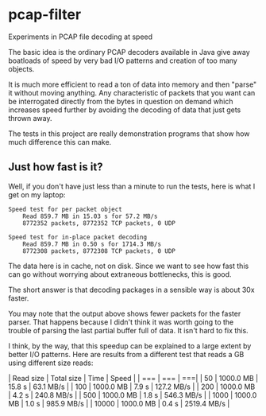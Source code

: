 # pcap-filter
Experiments in PCAP file decoding at speed

The basic idea is the ordinary PCAP decoders available in Java give away boatloads 
of speed by very bad I/O patterns and creation of too many objects.
 
It is much more efficient to read a ton of data into memory and then "parse" it
without moving anything. Any characteristic of packets that you want can be 
interrogated directly from the bytes in question on demand which increases speed
further by avoiding the decoding of data that just gets thrown away.

The tests in this project are really demonstration programs that show how much 
difference this can make.

## Just how fast is it?

Well, if you don't have just less than a minute to run the tests, here is what I 
get on my laptop:

    Speed test for per packet object
        Read 859.7 MB in 15.03 s for 57.2 MB/s
        8772352 packets, 8772352 TCP packets, 0 UDP

    Speed test for in-place packet decoding
        Read 859.7 MB in 0.50 s for 1714.3 MB/s
        8772308 packets, 8772308 TCP packets, 0 UDP

The data here is in cache, not on disk. Since we want to see how fast this can go 
without worrying about extraneous bottlenecks, this is good.
 
The short answer is that decoding packages in a sensible way is about 30x faster.

You may note that the output above shows fewer packets for the faster parser. That
happens because I didn't think it was worth going to the trouble of parsing the last
partial buffer full of data. It isn't hard to fix this.

I think, by the way, that this speedup can be explained to a large extent by better I/O
patterns. Here are results from a different test that reads a GB using different size
reads:

| Read size | Total size | Time | Speed |
| === | === | ===|
| 50 | 1000.0 MB | 15.8 s | 63.1 MB/s |
| 100 | 1000.0 MB | 7.9 s | 127.2 MB/s |
| 200 | 1000.0 MB | 4.2 s | 240.8 MB/s |
| 500 | 1000.0 MB | 1.8 s | 546.3 MB/s |
| 1000 | 1000.0 MB | 1.0 s | 985.9 MB/s |
| 10000 | 1000.0 MB | 0.4 s | 2519.4 MB/s |
